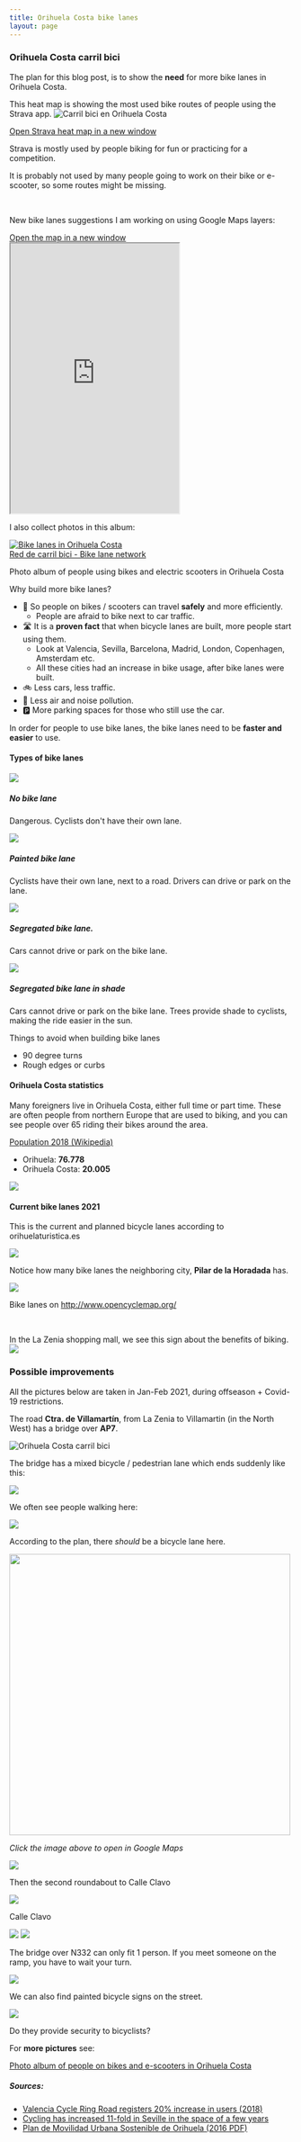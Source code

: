 ```yaml
---
title: Orihuela Costa bike lanes
layout: page
---
```


### Orihuela Costa carril bici

The plan for this blog post, is to show the **need** for more bike lanes in Orihuela Costa.

This heat map is showing the most used bike routes of people using the Strava app.
<img class="img-fluid" src="/assets/orihuela/strava1.png" alt="Carril bici en Orihuela Costa">

<a target="_blank" href="https://www.strava.com/heatmap#14.76/-0.72628/37.93829/bluered/ride">
Open Strava heat map in a new window
</a>

Strava is mostly used by people biking for fun or practicing for a competition.

It is probably not used by many people going to work on their bike or e-scooter, so some routes might be missing.

<br>

New bike lanes suggestions I am working on using Google Maps layers:

<a target="_blank" href="https://www.google.com/maps/d/u/0/viewer?mid=1gfD2x3qBF_cIC6GDgHPWm5ZcJKOYYoeh&ll=37.93211364094911%2C-0.7370027499999998&z=14">
Open the map in a new window
</a>

<div class="embed-responsive embed-responsive-16by9">
<iframe class="embed-responsive-item" src="https://www.google.com/maps/d/u/0/embed?mid=1gfD2x3qBF_cIC6GDgHPWm5ZcJKOYYoeh" height="480"></iframe>
</div>

<p class="mt-3">
  I also collect photos in this album:
</p>

<div class="card my-4" style="max-width: 640px;">
  <a href="https://photos.app.goo.gl/HG58UKDLRJmYrqXt6" target="_blank">
    <img class="card-img-top" src="/assets/bikes.png" alt="Bike lanes in Orihuela Costa">
  </a>
  <div class="card-body">
    <a href="https://photos.app.goo.gl/HG58UKDLRJmYrqXt6" target="_blank">Red de carril bici - Bike lane network</a>
    <p class="mt-4">Photo album of people using bikes and electric scooters in Orihuela Costa</p>
  </div>
</div>

Why build more bike lanes?
- 🛴 So people on bikes / scooters can travel **safely** and more efficiently.
   - People are afraid to bike next to car traffic.
- 🛣️ It is a **proven fact** that when bicycle lanes are built, more people start using them.
   - Look at Valencia, Sevilla, Barcelona, Madrid, London, Copenhagen, Amsterdam etc.
   - All these cities had an increase in bike usage, after bike lanes were built.
- 🚲 Less cars, less traffic.
- 🌳 Less air and noise pollution.
- 🅿️ More parking spaces for those who still use the car.

In order for people to use bike lanes, the bike lanes need to be **faster and easier** to use.

#### Types of bike lanes


<div class="card-group">
  <div class="card my-4" style="idth:200px">
    <img src="/assets/orihuela/nobikelane.png" class="img-fluid" />
    <div class="card-body">
      <h5>
        No bike lane
      </h5>
      <p class="card-text">
        Dangerous. Cyclists don't have their own lane.
      </p>
    </div>
  </div>

  <div class="card my-4" style="wdth:200px">
    <img src="/assets/orihuela/paintedlane.png" class="img-fluid" />
    <div class="card-body">
      <h5>
        Painted bike lane
      </h5>
      <p class="card-text">
        Cyclists have their own lane, next to a road. Drivers can drive or park on the lane.
      </p>
    </div>
  </div>

  <div class="card my-4" style="with:200px">
    <img src="/assets/orihuela/segregatedbikelane.png" class="img-fluid" />
    <div class="card-body">
      <h5>
        Segregated bike lane.
      </h5>
      <p class="card-text">
        Cars cannot drive or park on the bike lane.
      </p>
    </div>
  </div>

  <div class="card my-4" style="widh:200px">
    <img src="/assets/orihuela/bikelaneshade.png" class="img-fluid" />
    <div class="card-body">
      <h5>
        Segregated bike lane in shade
      </h5>
      <p class="card-text">
        Cars cannot drive or park on the bike lane.
        Trees provide shade to cyclists, making the ride easier in the sun.
      </p>
    </div>
  </div>
</div>

Things to avoid when building bike lanes
- 90 degree turns
- Rough edges or curbs

#### Orihuela Costa statistics
Many foreigners live in Orihuela Costa, either full time or part time.
These are often people from northern Europe that are used to biking, and you can see people over 65 riding their bikes around the area.


<a href="https://es.wikipedia.org/wiki/Orihuela_Costa" target="_blank">Population 2018 (Wikipedia)</a>
- Orihuela: **76.778**
- Orihuela Costa: **20.005**

<img src="/assets/orihuela/ocnumbers.png" class="img-fluid" />

#### Current bike lanes 2021
This is the current and planned bicycle lanes according to orihuelaturistica.es

<a target="_blank" href="https://www.orihuelaturistica.es/orihuela/uploaded/Carril%20bici%20Orihuela%20costa.pdf">
  <img src="/assets/orihuela/planned.png" class="img-fluid" />
</a>

<br>

Notice how many bike lanes the neighboring city, **Pilar de la Horadada** has.

<a target="_blank" href="http://www.opencyclemap.org/?zoom=14&lat=37.91824&lon=-0.72141&layers=B0000">
  <img src="/assets/orihuela/opencycle.png" class="img-fluid" />
</a>

Bike lanes on
<a href="http://www.opencyclemap.org/" target="_blank">http://www.opencyclemap.org/</a>

<br>


In the La Zenia shopping mall, we see this sign about the benefits of biking.
<img src="/assets/orihuela/benefits.png" class="img-fluid"/>


### Possible improvements

All the pictures below are taken in Jan-Feb 2021, during offseason + Covid-19 restrictions.

The road **Ctra. de Villamartín**, from La Zenia to Villamartin (in the North West) has a bridge over **AP7**.

<img src="/assets/orihuela/bridge-ap7.png" class="img-fluid" alt="Orihuela Costa carril bici" />

The bridge has a mixed bicycle / pedestrian lane which ends suddenly like this:

<img src="/assets/orihuela/villamartin1.png" class="img-fluid" />

We often see people walking here:

<img src="/assets/orihuela/villamartin2.png" class="img-fluid" />


According to the plan, there _should_ be a bicycle lane here.

<a target="_blank" href="https://www.google.com/maps/place/Calle+Clavo,+1-4,+03189+Orihuela,+Alicante/@37.9299735,-0.7434532,168m/data=!3m1!1e3!4m5!3m4!1s0xd6307d4804e38d3:0xcfdf2da8cb6498b4!8m2!3d37.9362153!4d-0.7486355?hl=en">
  <img src="/assets/orihuela/round.png" class="img-fluid" width="500" />
</a>

_Click the image above to open in Google Maps_

<img src="/assets/orihuela/villamartin3.png" class="img-fluid" />

Then the second roundabout to Calle Clavo

<img src="/assets/orihuela/villamartin4.png" class="img-fluid" />

Calle Clavo

<img src="/assets/orihuela/clavo1.png" class="img-fluid" />
<img src="/assets/orihuela/clavo2.png" class="img-fluid" />


The bridge over N332 can only fit 1 person.
If you meet someone on the ramp, you have to wait your turn.

<img src="/assets/orihuela/bridge-n332.png" class="img-fluid" />

We can also find painted bicycle signs on the street.

<img src="/assets/orihuela/paint.png" class="img-fluid" />

Do they provide security to bicyclists?

For **more pictures** see:

<a href="https://photos.app.goo.gl/HG58UKDLRJmYrqXt6" target="_blank">Photo album of people on bikes and e-scooters in Orihuela Costa</a>

##### Sources:
- <a target="_blank" href="http://www.onyour.bike/2018/04/valencia-cycle-ring-road-registers-20.html">Valencia Cycle Ring Road registers 20% increase in users (2018)</a>
- <a target="_blank" href="https://www.theguardian.com/cities/2015/jan/28/seville-cycling-capital-southern-europe-bike-lanes">Cycling has increased 11-fold in Seville in the space of a few years</a>
- <a target="_blank" href="http://www.orihuela.es/wp-content/uploads/2016/12/plan_movilidad_sostenible.pdf">Plan de Movilidad Urbana Sostenible de Orihuela (2016 PDF)</a>
